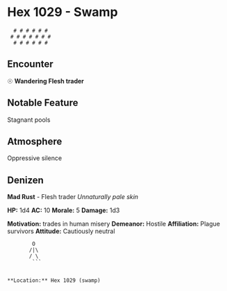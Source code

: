 # Hex 1029 - Swamp
```
  # # # # # #
 # # # # # # #
  # # # # # #
```

## Encounter

☉ **Wandering Flesh trader**

## Notable Feature

Stagnant pools

## Atmosphere

Oppressive silence

## Denizen

**Mad Rust** - Flesh trader
*Unnaturally pale skin*

**HP:** 1d4 **AC:** 10 **Morale:** 5
**Damage:** 1d3

**Motivation:** trades in human misery
**Demeanor:** Hostile
**Affiliation:** Plague survivors
**Attitude:** Cautiously neutral

```
        O
       /|\
       / \
        ```


**Location:** Hex 1029 (swamp)
